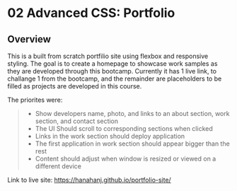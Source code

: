 # 02 Advanced CSS: Portfolio

## Overview

This is a built from scratch portfilio site using flexbox and responsive styling. The goal is to create a homepage to showcase work samples as they are developed through this bootcamp. Currently it has 1 live link, to challange 1 from the bootcamp, and the remainder are placeholders to be filled as projects are developed in this course.

The priorites were:
> * Show developers name, photo, and links to an about section, work section, and contact section
> * The UI Should scroll to corresponding sections when clicked 
> * Links in the work section should deploy application
> * The first application in work section should appear bigger than the rest
> * Content should adjust when window is resized or viewed on a different device

Link to live site:
https://hanahanj.github.io/portfolio-site/

